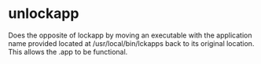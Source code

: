 # unlockapp

Does the opposite of lockapp by moving an executable with the application name provided located at /usr/local/bin/lckapps back to its original location. This allows the .app to be functional.
